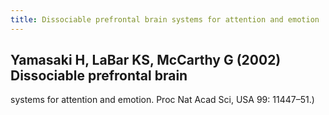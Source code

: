 ```yaml
---
title: Dissociable prefrontal brain systems for attention and emotion
---
```


## Yamasaki H, LaBar KS, McCarthy G (2002) Dissociable prefrontal brain
systems for attention and emotion. Proc Nat Acad Sci, USA 99: 11447–51.)